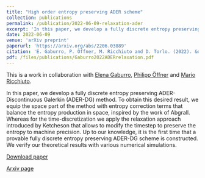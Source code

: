 ```yaml
---
title: "High order entropy preserving ADER scheme"
collection: publications
permalink: /publication/2022-06-09-relaxation-ader
excerpt: 'In this paper, we develop a fully discrete entropy preserving ADER-Discontinuous Galerkin (ADER-DG) method. To obtain this desired result, we equip the space part of the method with entropy correction terms that balance the entropy production in space, inspired by the work of Abgrall. Whereas for the time-discretization we apply the relaxation approach introduced by Ketcheson that allows to modify the timestep to preserve the entropy to machine precision. Up to our knowledge, it is the first time that a provable fully discrete entropy preserving ADER-DG scheme is constructed. We verify our theoretical results with various numerical simulations.    [Download paper](/files/publications/Gaburro2022ADERrelaxation.pdf)'
date: 2022-06-09
venue: 'arXiv preprint'
paperurl: 'https://arxiv.org/abs/2206.03889'
citation: 'E. Gaburro, P. Öffner, M. Ricchiuto and D. Torlo. (2022). &quot;High order entropy preserving ADER scheme. &quot; <i>arXiv preprint</i>, 2022. https://arxiv.org/abs/2206.03889.'
pdf: /files/publications/Gaburro2022ADERrelaxation.pdf
---
```

This is a work in collaboration with [Elena Gaburro](http://elenagaburro.it/), [Philipp Öffner](https://philippoeffner.de/) and [Mario Ricchiuto](https://team.inria.fr/cardamom/marioricchiuto/).

In this paper, we develop a fully discrete entropy preserving ADER-Discontinuous Galerkin (ADER-DG) method. To obtain this desired result, we equip the space part of the method with entropy correction terms that balance the entropy production in space, inspired by the work of Abgrall. Whereas for the time-discretization we apply the relaxation approach introduced by Ketcheson that allows to modify the timestep to preserve the entropy to machine precision. Up to our knowledge, it is the first time that a provable fully discrete entropy preserving ADER-DG scheme is constructed. We verify our theoretical results with various numerical simulations.

[Download paper](/files/publications/Gaburro2022ADERrelaxation.pdf)

[Arxiv page](https://arxiv.org/abs/2206.03889)
